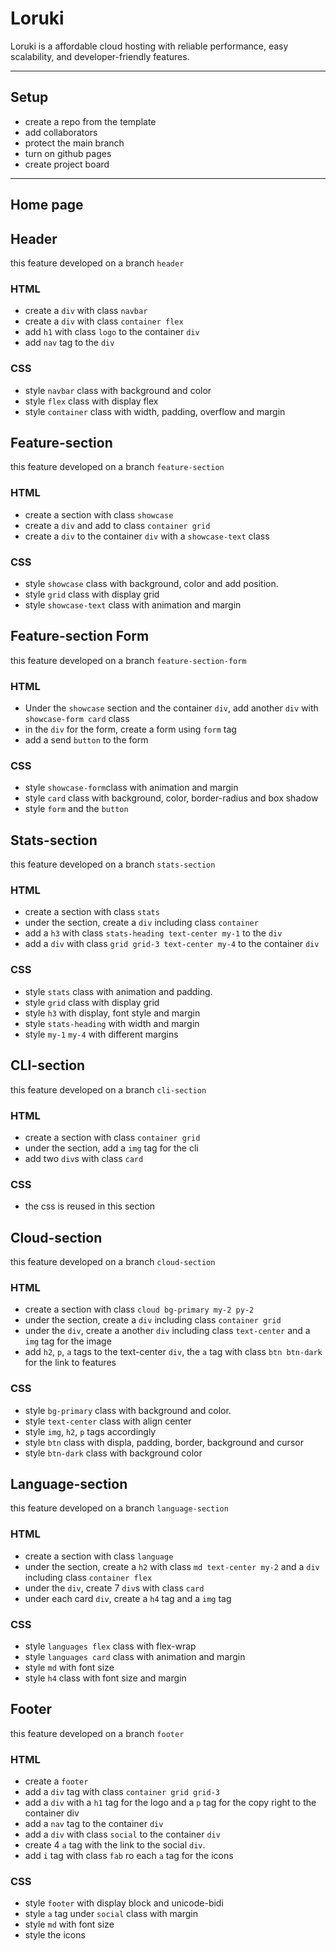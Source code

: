 # Loruki

Loruki is a affordable cloud hosting with reliable performance, easy
scalability, and developer-friendly features.

---

## Setup

- create a repo from the template
- add collaborators
- protect the main branch
- turn on github pages
- create project board

---

## Home page

## Header

this feature developed on a branch `header`

### HTML

- create a `div` with class `navbar`
- create a `div` with class `container flex`
- add `h1` with class `logo` to the container `div`
- add `nav` tag to the `div`

### CSS

- style `navbar` class with background and color
- style `flex` class with display flex
- style `container` class with width, padding, overflow and margin

## Feature-section

this feature developed on a branch `feature-section`

### HTML

- create a section with class `showcase`
- create a `div` and add to class `container grid`
- create a `div` to the container `div` with a `showcase-text` class

### CSS

- style `showcase` class with background, color and add position.
- style `grid` class with display grid
- style `showcase-text` class with animation and margin

## Feature-section Form

this feature developed on a branch `feature-section-form`

### HTML

- Under the `showcase` section and the container `div`, add another `div` with
  `showcase-form card` class
- in the `div` for the form, create a form using `form` tag
- add a send `button` to the form

### CSS

- style `showcase-form`class with animation and margin
- style `card` class with background, color, border-radius and box shadow
- style `form` and the `button`

## Stats-section

this feature developed on a branch `stats-section`

### HTML

- create a section with class `stats`
- under the section, create a `div` including class `container`
- add a `h3` with class `stats-heading text-center my-1` to the `div`
- add a `div` with class `grid grid-3 text-center my-4` to the container `div`

### CSS

- style `stats` class with animation and padding.
- style `grid` class with display grid
- style `h3` with display, font style and margin
- style `stats-heading` with width and margin
- style `my-1` `my-4` with different margins

## CLI-section

this feature developed on a branch `cli-section`

### HTML

- create a section with class `container grid`
- under the section, add a `img` tag for the cli
- add two `div`s with class `card`

### CSS

- the css is reused in this section

## Cloud-section

this feature developed on a branch `cloud-section`

### HTML

- create a section with class `cloud bg-primary my-2 py-2`
- under the section, create a `div` including class `container grid`
- under the `div`, create a another `div` including class `text-center` and a `img`
  tag for the image
- add `h2`, `p`, `a` tags to the text-center `div`, the `a` tag with
  class `btn btn-dark` for the link to features

### CSS

- style `bg-primary` class with background and color.
- style `text-center` class with align center
- style `img`, `h2`, `p` tags accordingly
- style `btn` class with displa, padding, border, background and cursor
- style `btn-dark` class with background color

## Language-section

this feature developed on a branch `language-section`

### HTML

- create a section with class `language`
- under the section, create a `h2` with class `md text-center my-2` and a `div`
  including class `container flex`
- under the `div`, create 7 `div`s with class `card`
- under each card `div`, create a `h4` tag and a `img` tag

### CSS

- style `languages flex` class with flex-wrap
- style `languages card` class with animation and margin
- style `md` with font size
- style `h4` class with font size and margin

## Footer

this feature developed on a branch `footer`

### HTML

- create a `footer`
- add a `div` tag with class `container grid grid-3`
- add a `div` with a `h1` tag for the logo and a `p` tag for the copy right to
  the container div
- add a `nav` tag to the container `div`
- add a `div` with class `social` to the container `div`
- create 4 `a` tag with the link to the social `div`.
- add `i` tag with class `fab` ro each `a` tag for the icons

### CSS

- style `footer` with display block and unicode-bidi
- style `a` tag under `social` class with margin
- style `md` with font size
- style the icons
